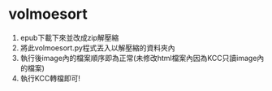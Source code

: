 # volmoesort

1. epub下載下來並改成zip解壓縮
2. 將此volmoesort.py程式丟入以解壓縮的資料夾內
3. 執行後image內的檔案順序即為正常(未修改html檔案內因為KCC只讀image內的檔案)
4. 執行KCC轉檔即可!
